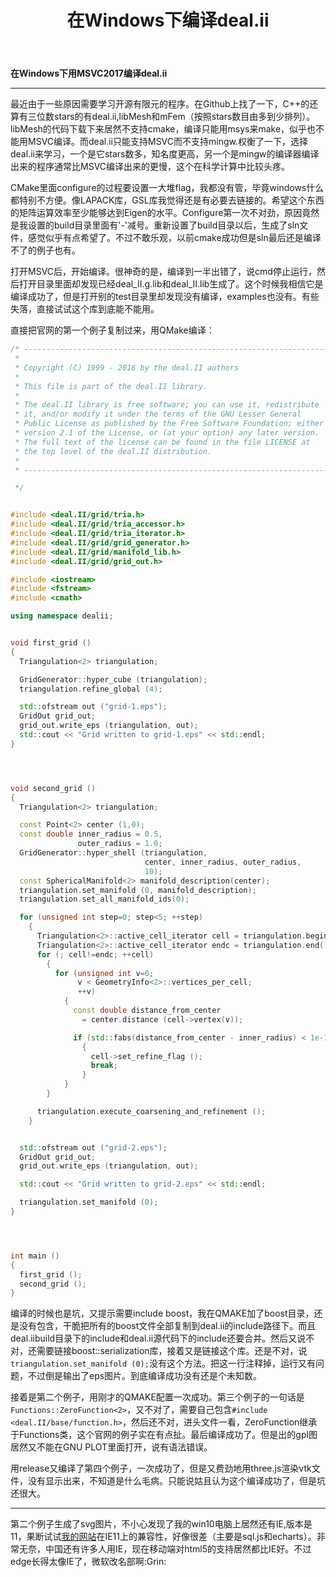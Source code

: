 ﻿---
title: 在Windows下编译deal.ii
categories:
- Programming
tags:
- 有限元 
- 数值算法
- boost
updated: 2018-4-17 
---
**在Windows下用MSVC2017编译deal.ii**

---
最近由于一些原因需要学习开源有限元的程序。在Github上找了一下，C++的还算有三位数stars的有deal.ii,libMesh和mFem（按照stars数目由多到少排列）。libMesh的代码下载下来居然不支持cmake，编译只能用msys来make，似乎也不能用MSVC编译。而deal.ii只能支持MSVC而不支持mingw.权衡了一下，选择deal.ii来学习，一个是它stars数多，知名度更高，另一个是mingw的编译器编译出来的程序通常比MSVC编译出来的更慢，这个在科学计算中比较头疼。  

CMake里面configure的过程要设置一大堆flag，我都没有管，毕竟windows什么都特别不方便。像LAPACK库，GSL库我觉得还是有必要去链接的。希望这个东西的矩阵运算效率至少能够达到Eigen的水平。Configure第一次不对劲，原因竟然是我设置的build目录里面有'-'减号。重新设置了build目录以后，生成了sln文件，感觉似乎有点希望了。不过不敢乐观，以前cmake成功但是sln最后还是编译不了的例子也有。

打开MSVC后，开始编译。很神奇的是，编译到一半出错了，说cmd停止运行，然后打开目录里面却发现已经deal_II.g.lib和deal_II.lib生成了。这个时候我相信它是编译成功了，但是打开别的test目录里却发现没有编译，examples也没有。有些失落，直接试试这个库到底能不能用。

直接把官网的第一个例子复制过来，用QMake编译：
```c++
/* ---------------------------------------------------------------------
 *
 * Copyright (C) 1999 - 2016 by the deal.II authors
 *
 * This file is part of the deal.II library.
 *
 * The deal.II library is free software; you can use it, redistribute
 * it, and/or modify it under the terms of the GNU Lesser General
 * Public License as published by the Free Software Foundation; either
 * version 2.1 of the License, or (at your option) any later version.
 * The full text of the license can be found in the file LICENSE at
 * the top level of the deal.II distribution.
 *
 * ---------------------------------------------------------------------

 */


#include <deal.II/grid/tria.h>
#include <deal.II/grid/tria_accessor.h>
#include <deal.II/grid/tria_iterator.h>
#include <deal.II/grid/grid_generator.h>
#include <deal.II/grid/manifold_lib.h>
#include <deal.II/grid/grid_out.h>

#include <iostream>
#include <fstream>
#include <cmath>

using namespace dealii;


void first_grid ()
{
  Triangulation<2> triangulation;

  GridGenerator::hyper_cube (triangulation);
  triangulation.refine_global (4);

  std::ofstream out ("grid-1.eps");
  GridOut grid_out;
  grid_out.write_eps (triangulation, out);
  std::cout << "Grid written to grid-1.eps" << std::endl;
}




void second_grid ()
{
  Triangulation<2> triangulation;

  const Point<2> center (1,0);
  const double inner_radius = 0.5,
               outer_radius = 1.0;
  GridGenerator::hyper_shell (triangulation,
                              center, inner_radius, outer_radius,
                              10);
  const SphericalManifold<2> manifold_description(center);
  triangulation.set_manifold (0, manifold_description);
  triangulation.set_all_manifold_ids(0);

  for (unsigned int step=0; step<5; ++step)
    {
      Triangulation<2>::active_cell_iterator cell = triangulation.begin_active();
      Triangulation<2>::active_cell_iterator endc = triangulation.end();
      for (; cell!=endc; ++cell)
        {
          for (unsigned int v=0;
               v < GeometryInfo<2>::vertices_per_cell;
               ++v)
            {
              const double distance_from_center
                = center.distance (cell->vertex(v));

              if (std::fabs(distance_from_center - inner_radius) < 1e-10)
                {
                  cell->set_refine_flag ();
                  break;
                }
            }
        }

      triangulation.execute_coarsening_and_refinement ();
    }


  std::ofstream out ("grid-2.eps");
  GridOut grid_out;
  grid_out.write_eps (triangulation, out);

  std::cout << "Grid written to grid-2.eps" << std::endl;

  triangulation.set_manifold (0);
}




int main ()
{
  first_grid ();
  second_grid ();
}
```
编译的时候也是坑，又提示需要include boost，我在QMAKE加了boost目录，还是没有包含，干脆把所有的boost文件全部复制到deal.ii的include路径下。而且deal.iibuild目录下的include和deal.ii源代码下的include还要合并。然后又说不对，还需要链接boost::serialization库，接着又是链接这个库。还是不对，说`triangulation.set_manifold (0);`没有这个方法。把这一行注释掉，运行又有问题，不过倒是输出了eps图片。到底编译成功没有还是个未知数。  

接着是第二个例子，用刚才的QMAKE配置一次成功。第三个例子的一句话是`Functions::ZeroFunction<2>`，又不对了，需要自己包含`#include <deal.II/base/function.h>`，然后还不对，进头文件一看，ZeroFunction继承于Functions类，这个官网的例子实在有点扯。最后编译成功了。但是出的gpl图居然又不能在GNU PLOT里面打开，说有语法错误。  

用release又编译了第四个例子，一次成功了，但是又费劲地用three.js渲染vtk文件，没有显示出来，不知道是什么毛病。只能说姑且认为这个编译成功了，但是坑还很大。  
  
--- 
第二个例子生成了svg图片，不小心发现了我的win10电脑上居然还有IE,版本是11，果断试试[我的网站](https://scienceasdf.github.io)在IE11上的兼容性，好像很差（主要是sql.js和echarts）。非常无奈，中国还有许多人用IE，现在移动端对html5的支持居然都比IE好。不过edge长得太像IE了，微软改名部啊:Grin: